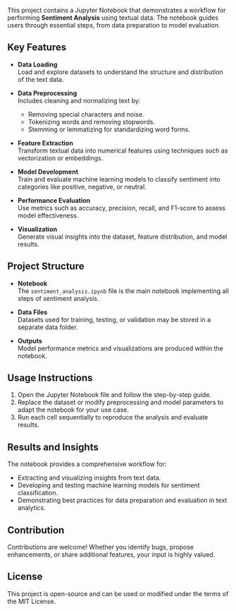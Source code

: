 This project contains a Jupyter Notebook that demonstrates a workflow for performing **Sentiment Analysis** using textual data. The notebook guides users through essential steps, from data preparation to model evaluation.

## Key Features

- **Data Loading**  
  Load and explore datasets to understand the structure and distribution of the text data.

- **Data Preprocessing**  
  Includes cleaning and normalizing text by:  
  - Removing special characters and noise.  
  - Tokenizing words and removing stopwords.  
  - Stemming or lemmatizing for standardizing word forms.

- **Feature Extraction**  
  Transform textual data into numerical features using techniques such as vectorization or embeddings.

- **Model Development**  
  Train and evaluate machine learning models to classify sentiment into categories like positive, negative, or neutral.

- **Performance Evaluation**  
  Use metrics such as accuracy, precision, recall, and F1-score to assess model effectiveness.

- **Visualization**  
  Generate visual insights into the dataset, feature distribution, and model results.

## Project Structure

- **Notebook**  
  The `sentiment_analysis.ipynb` file is the main notebook implementing all steps of sentiment analysis.  

- **Data Files**  
  Datasets used for training, testing, or validation may be stored in a separate data folder.

- **Outputs**  
  Model performance metrics and visualizations are produced within the notebook.

## Usage Instructions

1. Open the Jupyter Notebook file and follow the step-by-step guide.
2. Replace the dataset or modify preprocessing and model parameters to adapt the notebook for your use case.
3. Run each cell sequentially to reproduce the analysis and evaluate results.

## Results and Insights

The notebook provides a comprehensive workflow for:  
- Extracting and visualizing insights from text data.  
- Developing and testing machine learning models for sentiment classification.  
- Demonstrating best practices for data preparation and evaluation in text analytics.

## Contribution

Contributions are welcome! Whether you identify bugs, propose enhancements, or share additional features, your input is highly valued.

## License

This project is open-source and can be used or modified under the terms of the MIT License.
